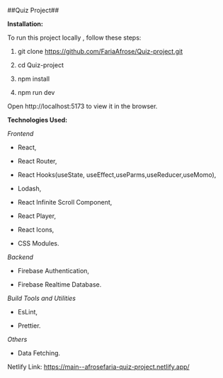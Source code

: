 ##Quiz Project##

**Installation:**

To run this project locally , follow these steps:

1. git clone https://github.com/FariaAfrose/Quiz-project.git

2. cd Quiz-project

3. npm install

4. npm run dev

Open http://localhost:5173 to view it in the browser.

**Technologies Used:**

_Frontend_

  * React,
  
  * React Router,
  
  * React Hooks(useState, useEffect,useParms,useReducer,useMomo),
  
   * Lodash,
   
   * React Infinite Scroll Component,
   
   * React Player,
   
   * React Icons,
   
   * CSS Modules.

_Backend_

 * Firebase Authentication,
   
  * Firebase Realtime Database.

_Build Tools and Utilities_

  * EsLint,
    
  * Prettier.

_Others_

  * Data Fetching.

Netlify Link:  https://main--afrosefaria-quiz-project.netlify.app/
